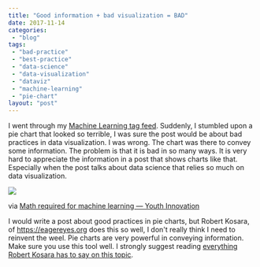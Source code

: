 ```yaml
---
title: "Good information + bad visualization = BAD"
date: 2017-11-14
categories: 
 - "blog"
tags: 
 - "bad-practice"
 - "best-practice"
 - "data-science"
 - "data-visualization"
 - "dataviz"
 - "machine-learning"
 - "pie-chart"
layout: "post"
---
```


I went through my [Machine Learning tag feed](https://wordpress.com/tag/machine-learning). Suddenly, I stumbled upon a pie chart that looked so terrible, I was sure the post would be about bad practices in data visualization. I was wrong. The chart was there to convey some information. The problem is that it is bad in so many ways. It is very hard to appreciate the information in a post that shows charts like that. Especially when the post talks about data science that relies so much on data visualization.

[![](https://youthinnovationblogs.files.wordpress.com/2017/11/0-kgrhxubak1vxfhfi.png?quality=80&strip=info&w=400)](https://youthinnovationblogs.wordpress.com/2017/11/06/math-required-for-machine-learning/)

via [Math required for machine learning — Youth Innovation](https://youthinnovationblogs.wordpress.com/2017/11/06/math-required-for-machine-learning/)

I would write a post about good practices in pie charts, but Robert Kosara, of <https://eagereyes.org> does this so well, I don't really think I need to reinvent the weel. Pie charts are very powerful in conveying information. Make sure you use this tool well. I strongly suggest reading [everything Robert Kosara has to say on this topic](https://eagereyes.org/?s=pie+chart).

 

 
